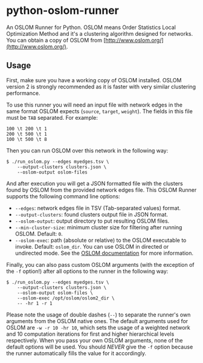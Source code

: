 python-oslom-runner
===================

An OSLOM Runner for Python. OSLOM means Order Statistics Local Optimization Method and it's a clustering algorithm designed for networks. You can obtain a copy of OSLOM from [http://www.oslom.org/](http://www.oslom.org/).

Usage
-----

First, make sure you have a working copy of OSLOM installed. OSLOM version 2 is strongly recommended as it is faster with very similar clustering performance.

To use this runner you will need an input file with network edges in the same format OSLOM expects (```source```, ```target```, ```weight```). The fields in this file must be ```TAB``` separated. For example:

```
100 \t 200 \t 1
200 \t 500 \t 1
100 \t 500 \t 8
```

Then you can run OSLOM over this network in the following way:

```
$ ./run_oslom.py --edges myedges.tsv \
    --output-clusters clusters.json \
    --oslom-output oslom-files
```

And after execution you will get a JSON formatted file with the clusters found by OSLOM from the provided network edges file. This OSLOM Runner supports the following command line options:

* ```--edges```: network edges file in TSV (Tab-separated values) format.
* ```--output-clusters```: found clusters output file in JSON format.
* ```--oslom-output```: output directory to put resulting OSLOM files.
* ```--min-cluster-size```: minimum cluster size for filtering after running OSLOM. Default: ```0```.
* ```--oslom-exec```: path (absolute or relative) to the OSLOM executable to invoke. Default: ```oslom_dir```. You can use OSLOM in directed or undirected mode. See the [OSLOM documentation](http://www.oslom.org/code/ReadMe.pdf) for more information.

Finally, you can also pass custom OSLOM arguments (with the exception of the ```-f``` option!) after all options to the runner in the following way:

```
$ ./run_oslom.py --edges myedges.tsv \
    --output-clusters clusters.json \
    --oslom-output oslom-files \
    --oslom-exec /opt/oslom/oslom2_dir \
    -- -hr 1 -r 1
```

Please note the usage of double dashes (```--```) to separate the runner's own arguments from the OSLOM native ones. The default arguments used for OSLOM are ```-w -r 10 -hr 10```, which sets the usage of a weighted network and 10 computation iterations for first and higher hierarchical levels respectively. When you pass your own OSLOM arguments, none of the default options will be used. You should *NEVER* give the ```-f``` option because the runner automatically fills the value for it accordingly.
